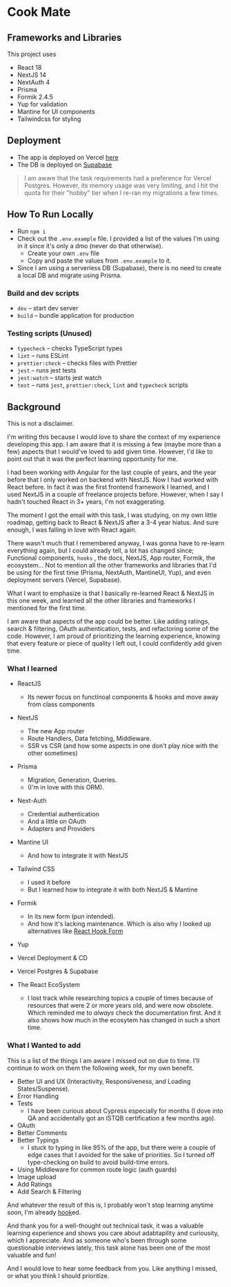 # Cook Mate

## Frameworks and Libraries
This project uses
- React 18
- NextJS 14
- NextAuth 4
- Prisma
- Formik 2.4.5
- Yup for validation
- Mantine for UI components
- Tailwindcss for styling

## Deployment
- The app is deployed on Vercel [here](https://cook-mate-lilac.vercel.app/)
- The DB is deployed on [Supabase](https://supabase.com/)
> I am aware that the task requirements had a preference for Vercel Postgres. However, its memory usage was very limiting, and I hit the quota for their "hobby" tier when I re-ran my migrations a few times.

## How To Run Locally
- Run `npm i`
- Check out the `.env.example` file. I provided a list of the values I'm using in it since it's only a dmo (never do that otherwise).
    - Create your own `.env` file
    - Copy and paste the values from `.env.example` to it.
- Since I am using a serverless DB (Supabase), there is no need to create a local DB and migrate using Prisma.

### Build and dev scripts

- `dev` – start dev server
- `build` – bundle application for production

### Testing scripts (Unused)

- `typecheck` – checks TypeScript types
- `lint` – runs ESLint
- `prettier:check` – checks files with Prettier
- `jest` – runs jest tests
- `jest:watch` – starts jest watch
- `test` – runs `jest`, `prettier:check`, `lint` and `typecheck` scripts






## Background
This is not a disclaimer.

I'm writing this because I would love to share the context of my experience developing this app. I am aware that it is missing a few (maybe more than a few) aspects that I would've loved to add given time. However, I'd like to point out that it was the perfect learning opportunity for me.

I had been working with Angular for the last couple of years, and the year before that I only worked on backend with NestJS. Now I had worked with React before. In fact it was the first frontend framework I learned, and I used NextJS in a couple of freelance projects before. However, when I say I hadn't touched React in 3+ years, I'm not exaggerating.

The moment I got the email with this task, I was studying, on my own little roadmap, getting back to React & NextJS after a 3-4 year hiatus. And sure enough, I was falling in love with React again. 

There wasn't much that I remembered anyway, I was gonna have to re-learn everything again, but I could already tell, a lot has changed since; Functional components, `hooks` , the docs, NextJS, App router, Formik, the ecosystem... Not to mention all the other frameworks and libraries that I'd be using for the first time (Prisma, NextAuth, MantineUI, Yup), and even deployment servers (Vercel, Supabase).

What I want to emphasize is that I basically re-learned React & NextJS in this one week, and learned all the other libraries and frameworks I mentioned for the first time.

I am aware that aspects of the app could be better. Like adding ratings, search & filtering, OAuth authentication, tests, and refactoring some of the code. However, I am proud of prioritizing the learning experience, knowing that every feature or piece of quality I left out, I could confidently add given time.

### What I learned
- ReactJS
    - Its newer focus on functinoal components & hooks and move away from class components
- NextJS
    - The new App router
    - Route Handlers, Data fetching, Middleware.
    - SSR vs CSR (and how some aspects in one don't play nice with the other sometimes)
- Prisma
    - Migration, Generation, Queries.
    - (I'm in love with this ORM).
- Next-Auth
    - Credential authentication
    - And a little on OAuth
    - Adapters and Providers
- Mantine UI
    - And how to integrate it with NextJS
- Tailwind CSS
    - I used it before
    - But I learned how to integrate it with both NextJS & Mantine
- Formik
    - In its new form (pun intended).
    - And how it's lacking maintenance. Which is also why I looked up alternatives like [React Hook Form](https://react-hook-form.com/)
- Yup

- Vercel Deployment & CD
- Vercel Postgres & Supabase

- The React EcoSystem
    - I lost track while researching topics a couple of times because of resources that were 2 or more years old, and were now obsolete. Which reminded me to *always* check the documentation first. And it also shows how much in the ecosytem has changed in such a short time.

### What I Wanted to add
This is a list of the things I am aware I missed out on due to time. I'll continue to work on them the following week, for my own benefit.
- Better UI and UX (Interactivity, Responsiveness, and Loading States/Suspense).
- Error Handling
- Tests
    - I have been curious about Cypress especially for months (I dove into QA and accidentally got an ISTQB certification a few months ago).
- OAuth
- Better Comments
- Better Typings
    - I stuck to typing in like 95% of the app, but there were a couple of edge cases that I avoided for the sake of priorities. So I turned off type-checking on build to avoid build-time errors.
- Using Middleware for common route logic (auth guards)
- Image upload
- Add Ratings
- Add Search & Filtering

And whatever the result of this is, I probably won't stop learning anytime soon, I'm already [hook](https://react.dev/reference/react/hooks)ed.

And thank you for a well-thought out technical task, it was a valuable learning experience and shows you care about adabtapility and curiousity, which I appreciate. And as someone who's been through some questionable interviews lately, this task alone has been one of the most valuable and fun!

And I would love to hear some feedback from you. Like anything I missed, or what you think I should prioritize.
